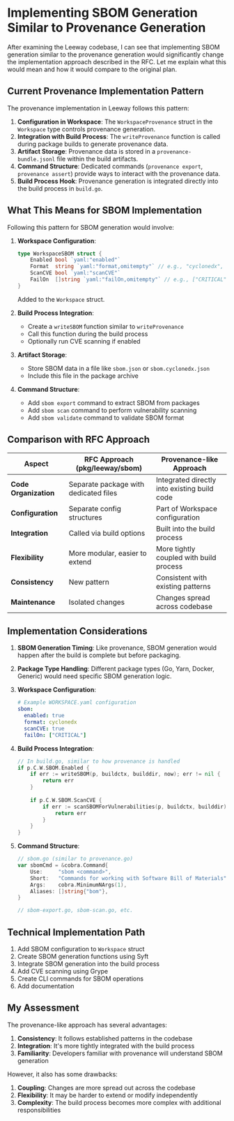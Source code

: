 # Implementing SBOM Generation Similar to Provenance Generation

After examining the Leeway codebase, I can see that implementing SBOM generation similar to the provenance generation would significantly change the implementation approach described in the RFC. Let me explain what this would mean and how it would compare to the original plan.

## Current Provenance Implementation Pattern

The provenance implementation in Leeway follows this pattern:

1. **Configuration in Workspace**: The `WorkspaceProvenance` struct in the `Workspace` type controls provenance generation.
2. **Integration with Build Process**: The `writeProvenance` function is called during package builds to generate provenance data.
3. **Artifact Storage**: Provenance data is stored in a `provenance-bundle.jsonl` file within the build artifacts.
4. **Command Structure**: Dedicated commands (`provenance export`, `provenance assert`) provide ways to interact with the provenance data.
5. **Build Process Hook**: Provenance generation is integrated directly into the build process in `build.go`.

## What This Means for SBOM Implementation

Following this pattern for SBOM generation would involve:

1. **Workspace Configuration**:
   ```go
   type WorkspaceSBOM struct {
       Enabled bool `yaml:"enabled"`
       Format  string `yaml:"format,omitempty"` // e.g., "cyclonedx", "spdx"
       ScanCVE bool `yaml:"scanCVE"`
       FailOn  []string `yaml:"failOn,omitempty"` // e.g., ["CRITICAL", "HIGH"]
   }
   ```
   Added to the `Workspace` struct.

2. **Build Process Integration**:
   - Create a `writeSBOM` function similar to `writeProvenance`
   - Call this function during the build process
   - Optionally run CVE scanning if enabled

3. **Artifact Storage**:
   - Store SBOM data in a file like `sbom.json` or `sbom.cyclonedx.json`
   - Include this file in the package archive

4. **Command Structure**:
   - Add `sbom export` command to extract SBOM from packages
   - Add `sbom scan` command to perform vulnerability scanning
   - Add `sbom validate` command to validate SBOM format

## Comparison with RFC Approach

| Aspect | RFC Approach (pkg/leeway/sbom) | Provenance-like Approach |
|--------|--------------------------------|--------------------------|
| **Code Organization** | Separate package with dedicated files | Integrated directly into existing build code |
| **Configuration** | Separate config structures | Part of Workspace configuration |
| **Integration** | Called via build options | Built into the build process |
| **Flexibility** | More modular, easier to extend | More tightly coupled with build process |
| **Consistency** | New pattern | Consistent with existing patterns |
| **Maintenance** | Isolated changes | Changes spread across codebase |

## Implementation Considerations

1. **SBOM Generation Timing**: Like provenance, SBOM generation would happen after the build is complete but before packaging.

2. **Package Type Handling**: Different package types (Go, Yarn, Docker, Generic) would need specific SBOM generation logic.

3. **Workspace Configuration**:
   ```yaml
   # Example WORKSPACE.yaml configuration
   sbom:
     enabled: true
     format: cyclonedx
     scanCVE: true
     failOn: ["CRITICAL"]
   ```

4. **Build Process Integration**:
   ```go
   // In build.go, similar to how provenance is handled
   if p.C.W.SBOM.Enabled {
       if err := writeSBOM(p, buildctx, builddir, now); err != nil {
           return err
       }
       
       if p.C.W.SBOM.ScanCVE {
           if err := scanSBOMForVulnerabilities(p, buildctx, builddir); err != nil {
               return err
           }
       }
   }
   ```

5. **Command Structure**:
   ```go
   // sbom.go (similar to provenance.go)
   var sbomCmd = &cobra.Command{
       Use:     "sbom <command>",
       Short:   "Commands for working with Software Bill of Materials",
       Args:    cobra.MinimumNArgs(1),
       Aliases: []string{"bom"},
   }
   
   // sbom-export.go, sbom-scan.go, etc.
   ```

## Technical Implementation Path

1. Add SBOM configuration to `Workspace` struct
2. Create SBOM generation functions using Syft
3. Integrate SBOM generation into the build process
4. Add CVE scanning using Grype
5. Create CLI commands for SBOM operations
6. Add documentation

## My Assessment

The provenance-like approach has several advantages:

1. **Consistency**: It follows established patterns in the codebase
2. **Integration**: It's more tightly integrated with the build process
3. **Familiarity**: Developers familiar with provenance will understand SBOM generation

However, it also has some drawbacks:

1. **Coupling**: Changes are more spread out across the codebase
2. **Flexibility**: It may be harder to extend or modify independently
3. **Complexity**: The build process becomes more complex with additional responsibilities
